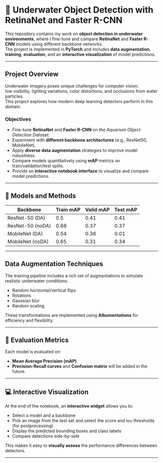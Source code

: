 # 🌊 Underwater Object Detection with RetinaNet and Faster R-CNN

This repository contains my work on **object detection in underwater environments**, where I fine-tune and compare **RetinaNet** and **Faster R-CNN** models using different backbone networks.  
The project is implemented in **PyTorch** and includes **data augmentation**, **training**, **evaluation**, and an **interactive visualization** of model predictions.

---

## Project Overview

Underwater imagery poses unique challenges for computer vision:  
low visibility, lighting variations, color distortions, and occlusions from water particles.  
This project explores how modern deep learning detectors perform in this domain.

### Objectives
- Fine-tune **RetinaNet** and **Faster R-CNN** on the *Aquarium Object Detection Dataset*.  
- Experiment with **different backbone architectures** (e.g., ResNet50, MobileNet).  
- Apply **diverse data augmentation** strategies to improve model robustness.  
- Compare models quantitatively using **mAP** metrics on train/validation/test splits.  
- Provide an **interactive notebook interface** to visualize and compare model predictions.

---

## 🧠 Models and Methods

| Backbone           | Train mAP | Valid mAP | Test mAP |
|-----------------|-----------|-----------|-----------|
| ResNet-50 (DA)  | 0.5      | 0.41      | 0.41      |
| ResNet-50 (noDA)     | 0.88      | 0.37      | 0.37      |
| MobileNet (DA)           | 0.54      | 0.36      | 0.01      |
| MobileNet (noDA)           | 0.65      | 0.31      | 0.34      |

---

## Data Augmentation Techniques

The training pipeline includes a rich set of augmentations to simulate realistic underwater conditions:

- Random horizontal/vertical flips  
- Rotations
- Gaussian blur  
- Random scaling  

These transformations are implemented using **Albumentations** for efficiency and flexibility.

---

## 🧪 Evaluation Metrics

Each model is evaluated on:
- **Mean Average Precision (mAP)**
- **Precision-Recall curves** and **Confusion matrix** will be added in the future.

---

## 💻 Interactive Visualization

At the end of the notebook, an **interactive widget** allows you to:
- Select a model and a backbone
- Pick an image from the test set and select the score and iou thresholds (for postprocessing)
- Display the predicted bounding boxes and class labels  
- Compare detections side-by-side

This makes it easy to **visually assess** the performance differences between detectors.

---
